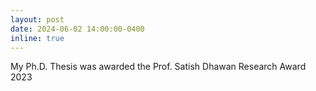 ```yaml
---
layout: post
date: 2024-06-02 14:00:00-0400
inline: true
---
```


My Ph.D. Thesis was awarded the Prof. Satish Dhawan Research Award 2023
